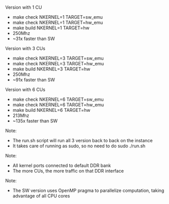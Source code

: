 
Version with 1 CU
- make check NKERNEL=1 TARGET=sw_emu
- make check NKERNEL=1 TARGET=hw_emu
- make build NKERNEL=1 TARGET=hw
- 250Mhz
- ~31x faster than SW

Version with 3 CUs
- make check NKERNEL=3 TARGET=sw_emu
- make check NKERNEL=3 TARGET=hw_emu
- make build NKERNEL=3 TARGET=hw
- 250Mhz
- ~91x faster than SW

Version with 6 CUs
- make check NKERNEL=6 TARGET=sw_emu
- make check NKERNEL=6 TARGET=hw_emu
- make build NKERNEL=6 TARGET=hw
- 213Mhz
- ~135x faster than SW

Note:
- The run.sh script will run all 3 version back to back on the instance
- It takes care of running as sudo, so no need to do sudo ./run.sh

Note:
- All kernel ports connected to default DDR bank
- The more CUs, the more traffic on that DDR interface

Note:
- The SW version uses OpenMP pragma to parallelize computation, taking advantage of all CPU cores
